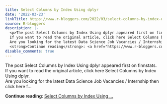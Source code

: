 ```yaml
---
title: Select Columns by Index Using dplyr
date: '2022-03-23'
linkTitle: https://www.r-bloggers.com/2022/03/select-columns-by-index-using-dplyr/
source: R-bloggers
description: |-
  <p>The post Select Columns by Index Using dplyr appeared first on finnstats.<br />
  If you want to read the original article, click here Select Columns by Index Using dplyr.<br />
  Are you looking for the latest Data Science Job Vacancies / Internship then click here f...</p>
  <strong>Continue reading</strong>: <a href="https://www.r-bloggers.com/2022/03/select-columns-by-index-using-dplyr/">Select Columns by Index Using ...
disable_comments: true
---
```

<p>The post Select Columns by Index Using dplyr appeared first on finnstats.<br />
If you want to read the original article, click here Select Columns by Index Using dplyr.<br />
Are you looking for the latest Data Science Job Vacancies / Internship then click here f...</p>
<strong>Continue reading</strong>: <a href="https://www.r-bloggers.com/2022/03/select-columns-by-index-using-dplyr/">Select Columns by Index Using ...